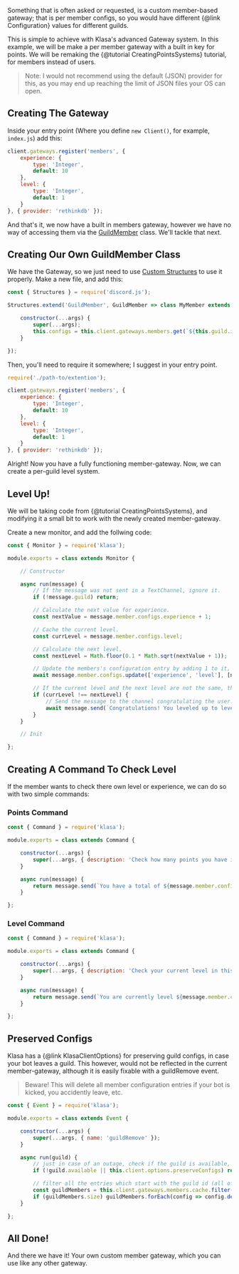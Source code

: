 Something that is often asked or requested, is a custom member-based gateway; that is per member configs, so you would have different {@link Configuration} values for different guilds.

This is simple to achieve with Klasa's advanced Gateway system. In this example, we will be make a per member gateway with a built in key for points. We will be remaking the {@tutorial CreatingPointsSystems} tutorial, for members instead of users.

> Note: I would not recommend using the default (JSON) provider for this, as you may end up reaching the limit of JSON files your OS can open.

## Creating The Gateway

Inside your entry point (Where you define `new Client()`, for example, `index.js`) add this:

```javascript
client.gateways.register('members', {
	experience: {
		type: 'Integer',
		default: 10
	},
	level: {
		type: 'Integer',
		default: 1
	}
}, { provider: 'rethinkdb' });
```

And that's it, we now have a built in members gateway, however we have no way of accessing them via the [GuildMember](https://discord.js.org/#/docs/main/master/class/GuildMember) class. We'll tackle that next.

## Creating Our Own GuildMember Class

We have the Gateway, so we just need to use [Custom Structures](https://discord.js.org/#/docs/main/master/class/Structures) to use it properly. Make a new file, and add this:

```javascript
const { Structures } = require('discord.js');

Structures.extend('GuildMember', GuildMember => class MyMember extends GuildMember {

	constructor(...args) {
		super(...args);
		this.configs = this.client.gateways.members.get(`${this.guild.id}-${this.id}`, true);
	}

});

```

Then, you'll need to require it somewhere; I suggest in your entry point. 

```javascript
require('./path-to/extention');

client.gateways.register('members', {
	experience: {
		type: 'Integer',
		default: 10
	},
	level: {
		type: 'Integer',
		default: 1
	}
}, { provider: 'rethinkdb' });

```

Alright! Now you have a fully functioning member-gateway. Now, we can create a per-guild level system.

## Level Up!

We will be taking code from {@tutorial CreatingPointsSystems}, and modifying it a small bit to work with the newly created member-gateway.

Create a new monitor, and add the follwing code:

```javascript
const { Monitor } = require('klasa');

module.exports = class extends Monitor {

	// Constructor

	async run(message) {
		// If the message was not sent in a TextChannel, ignore it.
		if (!message.guild) return;

		// Calculate the next value for experience.
		const nextValue = message.member.configs.experience + 1;

		// Cache the current level.
		const currLevel = message.member.configs.level;

		// Calculate the next level.
		const nextLevel = Math.floor(0.1 * Math.sqrt(nextValue + 1));

		// Update the members's configuration entry by adding 1 to it, and update the level also.
		await message.member.configs.update(['experience', 'level'], [nextValue, nextLevel]);

		// If the current level and the next level are not the same, then it has increased, and you can send the message.
		if (currLevel !== nextLevel) {
			// Send the message to the channel congratulating the user.
			await message.send(`Congratulations! You leveled up to level **${currLevel}**!`);
		}
	}

	// Init

};
```

## Creating A Command To Check Level

If the member wants to check there own level or experience, we can do so with two simple commands:

### Points Command

```javascript
const { Command } = require('klasa');

module.exports = class extends Command {

	constructor(...args) {
		super(...args, { description: 'Check how many points you have in this guild.' });
	}

	async run(message) {
		return message.send(`You have a total of ${message.member.configs.experience} experience points!`);
	}

};

```

### Level Command

```javascript
const { Command } = require('klasa');

module.exports = class extends Command {

	constructor(...args) {
		super(...args, { description: 'Check your current level in this guild.' });
	}

	async run(message) {
		return message.send(`You are currently level ${message.member.configs.level}!`);
	}

};

```

## Preserved Configs

Klasa has a {@link KlasaClientOptions} for preserving guild configs, in case your bot leaves a guild. This however, would not be reflected in the current member-gateway, although it is easily fixable with a guildRemove event.

>Beware! This will delete all member configuration entries if your bot is kicked, you accidently leave, etc.

```javascript
const { Event } = require('klasa');

module.exports = class extends Event {

	constructor(...args) {
		super(...args, { name: 'guildRemove' });
	}

	async run(guild) {
		// just in case of an outage, check if the guild is available, and also check if we are preserving configs.
		if (!guild.available || this.client.options.preserveConfigs) return;

		// filter all the entries which start with the guild id (all of the guilds members, which we are storing)
		const guildMembers = this.client.gateways.members.cache.filter(config => config.id.startsWith(guild.id));
		if (guildMembers.size) guildMembers.forEach(config => config.destroy());
	}

};

```

## All Done!

And there we have it! Your own custom member gateway, which you can use like any other gateway.
